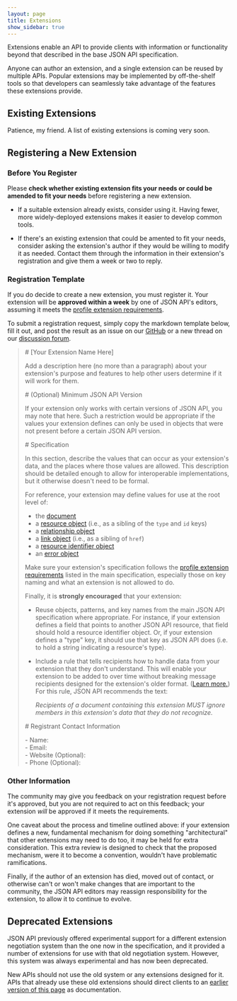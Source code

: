 ```yaml
---
layout: page
title: Extensions
show_sidebar: true
---
```


Extensions enable an API to provide clients with information or functionality
beyond that described in the base JSON API specification.

Anyone can author an extension, and a single extension can be reused by
multiple APIs. Popular extensions may be implemented by off-the-shelf tools
so that developers can seamlessly take advantage of the features these
extensions provide.

## <a href="#existing-extensions" id="existing-extensions" class="headerlink"></a> Existing Extensions

Patience, my friend. A list of existing extensions is coming very soon.

## <a href="#extension-registration" id="extension-registration" class="headerlink"></a> Registering a New Extension

### <a href="#extension-registration-before" id="extension-registration-before" class="headerlink"></a> Before You Register

Please **check whether existing extension fits your needs or could be amended
to fit your needs** before registering a new extension.

- If a suitable extension already exists, consider using it. Having fewer, more
widely-deployed extensions makes it easier to develop common tools.

- If there's an existing extension that could be amented to fit your needs,
consider asking the extension's author if they would be willing to modify it as
needed. Contact them through the information in their extension's registration
and give them a week or two to reply.

### <a href="#extension-registration-template" id="extension-registration-template" class="headerlink"></a> Registration Template

If you do decide to create a new extension, you must register it. Your extension
will be **approved within a week** by one of JSON API's editors, assuming it
meets the [profile extension requirements](/format/1.1/#extending-profile-extensions-characteristics).

To submit a registration request, simply copy the markdown template below, fill
it out, and post the result as an issue on our [GitHub](https://github.com/json-api/json-api)
or a new thread on our [discussion forum](http://discuss.jsonapi.org/).

> \# [Your Extension Name Here]
>
> Add a description here (no more than a paragraph) about your extension's
> purpose and features to help other users determine if it will work for them.
>
> \# (Optional) Minimum JSON API Version
>
> If your extension only works with certain versions of JSON API, you may note
> that here. Such a restriction would be appropriate if the values your
> extension defines can only be used in objects that were not present
> before a certain JSON API version.
>
> \# Specification
>
> In this section, describe the values that can occur as your extension's data,
> and the places where those values are allowed. This description should be
> detailed enough to allow for interoperable implementations, but it otherwise
> doesn't need to be formal.
>
> For reference, your extension may define values for use at the root level of:
>
> - the [document](/format/#document-top-level)
> - a [resource object](/format/#document-resource-objects) (i.e., as a sibling of the `type` and `id` keys)
> - a [relationship object](/format/#document-resource-object-relationships-relationship-object)
> - a [link object](/format/#document-links-link-object) (i.e., as a sibling of `href`)
> - a [resource identifier object](/format/#document-resource-identifier-objects)
> - an [error object](/format/#error-objects)
>
> Make sure your extension's specification follows the
> [profile extension requirements](/format/1.1/#extending-profile-extensions-characteristics)
> listed in the main specification, especially those on key naming and what an
> extension is not allowed to do.
>
> Finally, it is **strongly encouraged** that your extension:
>
> - Reuse objects, patterns, and key names from the main JSON API specification
>   where appropriate. For instance, if your extension defines a field that
>   points to another JSON API resource, that field should hold a resource
>   identifier object. Or, if your extension defines a "type" key, it should use
>   that key as JSON API does (i.e. to hold a string indicating a resource's type).
>
> - Include a rule that tells recipients how to handle data from your extension
>   that they don't understand. This will enable your extension to be added to
>   over time without breaking message recipients designed for the extension's
>   older format. ([Learn more.](http://davidbau.com/archives/2003/12/01/theory_of_compatibility_part_1.html))
>   For this rule, JSON API recommends the text:
>
>     <i>Recipients of a document containing this extension MUST ignore members
>     in this extension's data that they do not recognize.</i>
>
> \# Registrant Contact Information
>
> \- Name: <br />
> \- Email: <br />
> \- Website (Optional): <br/>
> \- Phone (Optional):

### <a href="#extension-registration-other" id="extension-registration-other" class="headerlink"></a> Other Information

The community may give you feedback on your registration request before it's
approved, but you are not required to act on this feedback; your extension _will_
be approved if it meets the requirements.

One caveat about the process and timeline outlined above: if your extension
defines a new, fundamental mechanism for doing something "architectural" that
other extensions may need to do too, it may be held for extra consideration.
This extra review is designed to check that the proposed mechanism, were it to
become a convention, wouldn't have problematic ramifications.

Finally, if the author of an extension has died, moved out of contact, or
otherwise can't or won't make changes that are important to the community, the
JSON API editors may reassign responsibility for the extension, to allow it to
continue to evolve.

## <a href="#deprecated-extensions" id="deprecated-extensions" class="headerlink"></a> Deprecated Extensions

JSON API previously offered experimental support for a different extension
negotiation system than the one now in the specification, and it provided a
number of extensions for use with that old negotiation system. However, this
system was always experimental and has now been deprecated.

New APIs should not use the old system or any extensions designed for it.
APIs that already use these old extensions should direct clients to an
[earlier version of this page](https://github.com/json-api/json-api/blob/9c7a03dbc37f80f6ca81b16d444c960e96dd7a57/extensions/index.md)
as documentation.
